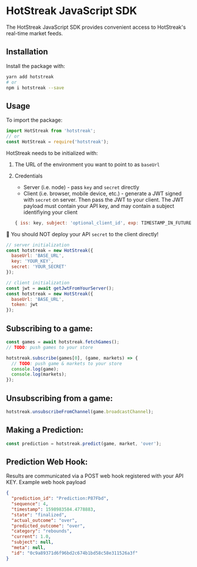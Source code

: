 # HotStreak JavaScript SDK

The HotStreak JavaScript SDK provides convenient access to HotStreak's real-time market feeds.

## Installation

Install the package with:

```sh
yarn add hotstreak
# or
npm i hotstreak --save
```

## Usage

To import the package:

```javascript
import HotStreak from 'hotstreak';
// or
const HotStreak = require('hotstreak');
```

HotStreak needs to be initialized with:

1. The URL of the environment you want to point to as `baseUrl`
2. Credentials

   - Server (i.e. node) - pass `key` and `secret` directly
   - Client (i.e. browser, mobile device, etc.) - generate a JWT signed with `secret` on server. Then pass the JWT to your client. The JWT payload must contain your API key, and may contain a subject identifiying your client

   ```javascript
   { iss: key, subject: 'optional_client_id', exp: TIMESTAMP_IN_FUTURE }
   ```

🚨 You should NOT deploy your API `secret` to the client directly!

```javascript
// server initialization
const hotstreak = new HotStreak({
  baseUrl: 'BASE_URL',
  key: 'YOUR_KEY',
  secret: 'YOUR_SECRET'
});

// client initialization
const jwt = await getJwtFromYourServer();
const hotstreak = new HotStreak({
  baseUrl: 'BASE_URL',
  token: jwt
});
```

## Subscribing to a game:

```javascript
const games = await hotstreak.fetchGames();
// TODO: push games to your store

hotstreak.subscribe(games[0], (game, markets) => {
  // TODO: push game & markets to your store
  console.log(game);
  console.log(markets);
});
```

## Unsubscribing from a game:

```javascript
hotstreak.unsubscribeFromChannel(game.broadcastChannel);
```

## Making a Prediction:

```javascript
const prediction = hotstreak.predict(game, market, 'over');
```

## Prediction Web Hook:

Results are communicated via a POST web hook registered with your API KEY. Example web hook payload

```json
{
  "prediction_id": "Prediction:P87Fbd",
  "sequence": 4,
  "timestamp": 1598983584.4778883,
  "state": "finalized",
  "actual_outcome": "over",
  "predicted_outcome": "over",
  "category": "rebounds",
  "current": 1.0,
  "subject": null,
  "meta": null,
  "id": "0c9a89371d6f96bd2c674b1bd58c58e311526a3f"
}
```
